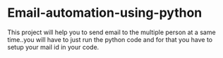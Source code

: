 # Email-automation-using-python

This project will help you to send email to the multiple person at a same time..you will have to just run the python code and for that you have to setup your mail id in your code.
